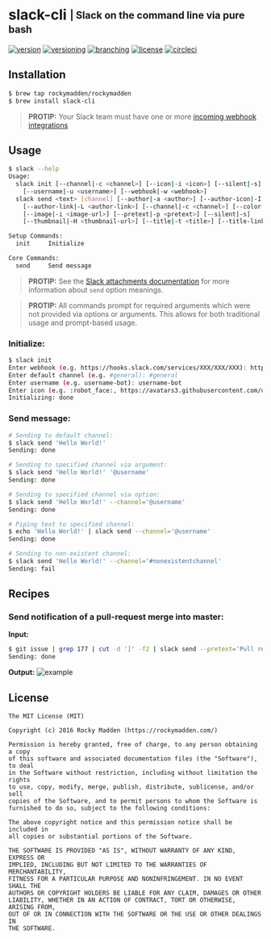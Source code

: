 # slack-cli <sub><sup>| Slack on the command line via pure bash</sup></sub>
[![version](http://img.shields.io/badge/version-v0.5.0-blue.svg)](https://github.com/rockymadden/slack-cli/releases)
[![versioning](http://img.shields.io/badge/versioning-semver-blue.svg)](http://semver.org/)
[![branching](http://img.shields.io/badge/branching-github%20flow-blue.svg)](https://guides.github.com/introduction/flow/)
[![license](http://img.shields.io/badge/license-mit-blue.svg)](https://opensource.org/licenses/MIT)
[![circleci](https://circleci.com/gh/rockymadden/slack-cli.svg?style=shield)](https://circleci.com/gh/rockymadden/slack-cli)

## Installation
```bash
$ brew tap rockymadden/rockymadden
$ brew install slack-cli
```
> __PROTIP:__ Your Slack team must have one or more
[incoming webhook integrations](https://api.slack.com/incoming-webhooks)

## Usage

```bash
$ slack --help
Usage:
  slack init [--channel|-c <channel>] [--icon|-i <icon>] [--silent|-s]
    [--username|-u <username>] [--webhook|-w <webhook>]
  slack send <text> [channel] [--author|-a <author>] [--author-icon|-I <author-icon-url>]
    [--author-link|-L <author-link>] [--channel|-c <channel>] [--color|-C <color>]
    [--image|-i <image-url>] [--pretext|-p <pretext>] [--silent|-s]
    [--thumbnail|-H <thumbnail-url>] [--title|-t <title>] [--title-link|-l <title-link>]

Setup Commands:
  init     Initialize

Core Commands:
  send     Send message
```

> __PROTIP:__ See the [Slack attachments documentation](https://api.slack.com/docs/attachments) for
more information about `send` option meanings.

> __PROTIP:__ All commands prompt for required arguments which were not provided via options or
arguments. This allows for both traditional usage and prompt-based usage.

### Initialize:

```bash
$ slack init
Enter webhook (e.g. https://hooks.slack.com/services/XXX/XXX/XXX): https://hooks.slack.com/services/XXX/XXX/XXX
Enter default channel (e.g. #general): #general
Enter username (e.g. username-bot): username-bot
Enter icon (e.g. :robot_face:, https://avatars3.githubusercontent.com/u/XXX): :robot_face:
Initializing: done
```

### Send message:

```bash
# Sending to default channel:
$ slack send 'Hello World!'
Sending: done

# Sending to specified channel via argument:
$ slack send 'Hello World!' '@username'
Sending: done

# Sending to specified channel via option:
$ slack send 'Hello World!' --channel='@username'
Sending: done

# Piping text to specified channel:
$ echo 'Hello World!' | slack send --channel='@username'
Sending: done

# Sending to non-existent channel:
$ slack send 'Hello World!' --channel='#nonexistentchannel'
Sending: fail
```

## Recipes

### Send notification of a pull-request merge into master:

__Input:__
```bash
$ git issue | grep 177 | cut -d ']' -f2 | slack send --pretext='Pull request merged into master:' --color=good --channel="#channel"
Sending: done
```

__Output:__
![example](http://share.rockymadden.com/0s3s231n260k/Image%202015-12-17%20at%2012.11.56%20PM.png)

## License
```
The MIT License (MIT)

Copyright (c) 2016 Rocky Madden (https://rockymadden.com/)

Permission is hereby granted, free of charge, to any person obtaining a copy
of this software and associated documentation files (the "Software"), to deal
in the Software without restriction, including without limitation the rights
to use, copy, modify, merge, publish, distribute, sublicense, and/or sell
copies of the Software, and to permit persons to whom the Software is
furnished to do so, subject to the following conditions:

The above copyright notice and this permission notice shall be included in
all copies or substantial portions of the Software.

THE SOFTWARE IS PROVIDED "AS IS", WITHOUT WARRANTY OF ANY KIND, EXPRESS OR
IMPLIED, INCLUDING BUT NOT LIMITED TO THE WARRANTIES OF MERCHANTABILITY,
FITNESS FOR A PARTICULAR PURPOSE AND NONINFRINGEMENT. IN NO EVENT SHALL THE
AUTHORS OR COPYRIGHT HOLDERS BE LIABLE FOR ANY CLAIM, DAMAGES OR OTHER
LIABILITY, WHETHER IN AN ACTION OF CONTRACT, TORT OR OTHERWISE, ARISING FROM,
OUT OF OR IN CONNECTION WITH THE SOFTWARE OR THE USE OR OTHER DEALINGS IN
THE SOFTWARE.
```
